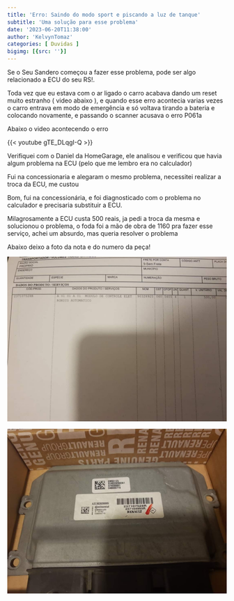 ```yaml
---
title: 'Erro: Saindo do modo sport e piscando a luz de tanque'
subtitle: 'Uma solução para esse problema'
date: '2023-06-20T11:38:00'
author: 'KelvynTomaz'
categories: [ Duvidas ]
bigimg: [{src: ''}]
---
```


Se o Seu Sandero começou a fazer esse problema, pode ser algo relacionado a ECU do seu RS!.

Toda vez que eu estava com o ar ligado o carro acabava dando um reset muito estranho ( video abaixo ), e quando esse erro acontecia varias vezes o carro entrava em modo de emergência e só voltava tirando a bateria e colocando novamente, e passando o scanner acusava o erro P061a

Abaixo o video acontecendo o erro


{{< youtube gTE_DLqgI-Q >}}


Verifiquei com o Daniel da HomeGarage, ele analisou e verificou que havia algum problema na ECU (pelo que me lembro era no calculador)

Fui na concessionaria e alegaram o mesmo problema, necessitei realizar a troca da ECU, me custou 

Bom, fui na concessionária, e foi diagnosticado com o problema no calculador e precisaria substituir a ECU.

Milagrosamente a ECU custa 500 reais, ja pedi a troca da mesma e solucionou o problema, o foda foi a mão de obra de 1160 pra fazer esse serviço, achei um absurdo, mas queria resolver o problema

Abaixo deixo a foto da nota e do numero da peça!

![](nf-modulo.jpg)

![](modulo.jpg)